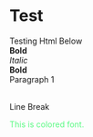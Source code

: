 # Test
Testing Html Below
<br>
<b>Bold </b>
<br>
<i>Italic</i>
<br>
**Bold**
<br>
<p1>Paragraph 1<p1>

<br> Line Break <br>


<font color="#58FA82">This is colored font.</font>

